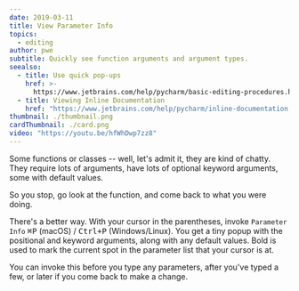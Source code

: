 ```yaml
---
date: 2019-03-11
title: View Parameter Info
topics:
  - editing
author: pwe
subtitle: Quickly see function arguments and argument types.
seealso:
  - title: Use quick pop-ups
    href: >-
      https://www.jetbrains.com/help/pycharm/basic-editing-procedures.html#quick_popups
  - title: Viewing Inline Documentation
    href: "https://www.jetbrains.com/help/pycharm/inline-documentation.html"
thumbnail: ./thumbnail.png
cardThumbnail: ./card.png
video: "https://youtu.be/hfWhDwp7zz8"
---
```


Some functions or classes -- well, let's admit it, they are kind of chatty. They require lots of arguments, have lots of optional keyword arguments, some with default values.

So you stop, go look at the function, and come back to what you were doing.

There's a better way. With your cursor in the parentheses, invoke `Parameter Info` <kbd>⌘P</kbd> (macOS) / <kbd>Ctrl+P</kbd> (Windows/Linux). You get a tiny popup with the positional and keyword arguments, along with any default values. Bold is used to mark the current spot in the parameter list that your cursor is at.

You can invoke this before you type any parameters, after you've typed a few, or later if you come back to make a change.
